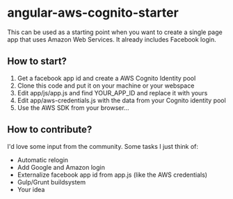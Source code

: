 # angular-aws-cognito-starter
This can be used as a starting point when you want to create a single page app that uses Amazon Web Services. It already includes Facebook login.

## How to start?
1. Get a facebook app id and create a AWS Cognito Identity pool
2. Clone this code and put it on your machine or your webspace
3. Edit app/js/app.js and find YOUR_APP_ID and replace it with yours
4. Edit app/aws-credentials.js with the data from your Cognito identity pool
5. Use the AWS SDK from your browser...

## How to contribute?
I'd love some input from the community. Some tasks I just think of:
* Automatic relogin
* Add Google and Amazon login
* Externalize facebook app id from app.js (like the AWS credentials)
* Gulp/Grunt buildsystem
* Your idea
